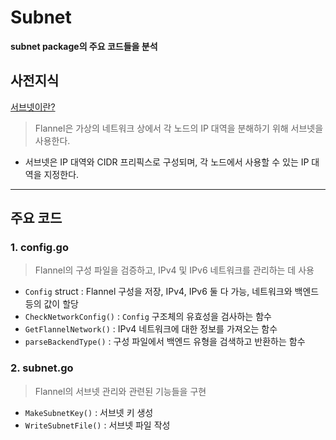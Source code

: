 # Subnet
**subnet package의 주요 코드들을 분석**

## 사전지식
[서브넷이란?](https://github.com/royroyee/gonet/tree/main/03-layer/03-network-layer#%EC%84%9C%EB%B8%8C%EB%84%B7)
> Flannel은 가상의 네트워크 상에서 각 노드의 IP 대역을 분해하기 위해 서브넷을 사용한다.
- 서브넷은 IP 대역와 CIDR 프리픽스로 구성되며, 각 노드에서 사용할 수 있는 IP 대역을 지정한다.



---

## 주요 코드


### 1. config.go
> Flannel의 구성 파일을 검증하고, IPv4 및 IPv6 네트워크를 관리하는 데 사용
- `Config` struct : Flannel 구성을 저장, IPv4, IPv6 둘 다 가능, 네트워크와 백엔드 등의 값이 할당
- `CheckNetworkConfig()` : `Config` 구조체의 유효성을 검사하는 함수
- `GetFlannelNetwork()` : IPv4 네트워크에 대한 정보를 가져오는 함수
- `parseBackendType()` : 구성 파일에서 백엔드 유형을 검색하고 반환하는 함수 
   
### 2. subnet.go
> Flannel의 서브넷 관리와 관련된 기능들을 구현

- `MakeSubnetKey()` : 서브넷 키 생성
- `WriteSubnetFile()` : 서브넷 파일 작성
